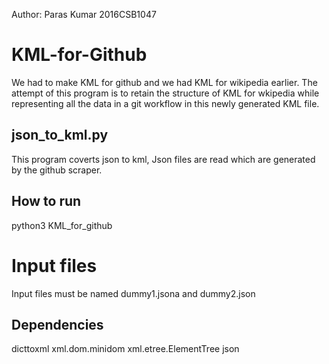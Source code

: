 Author: Paras Kumar 2016CSB1047

# KML-for-Github
We had to make KML for github and we had KML for wikipedia earlier. The attempt of this program is to retain the structure of KML for wkipedia while representing all the data in a git workflow in this newly generated KML file.

## json_to_kml.py
This program coverts json to kml, Json files are read which are generated by the github scraper.

## How to run
python3 KML_for_github

# Input files
Input files must be named dummy1.jsona and dummy2.json

## Dependencies
dicttoxml
xml.dom.minidom
xml.etree.ElementTree
json
